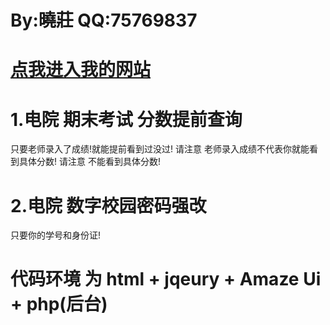 # By:曉莊 QQ:75769837

# [点我进入我的网站](http://cx.imxz.cn)

# 1.电院 期末考试 分数提前查询

只要老师录入了成绩!就能提前看到过没过!
请注意 老师录入成绩不代表你就能看到具体分数!
请注意 不能看到具体分数!

# 2.电院 数字校园密码强改

只要你的学号和身份证!

# 代码环境 为 html + jqeury + Amaze Ui + php(后台)
